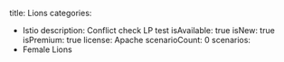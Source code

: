 title: Lions
categories:
  - Istio
description: Conflict check LP test
isAvailable: true
isNew: true
isPremium: true
license: Apache
scenarioCount: 0
scenarios:
  - Female Lions
